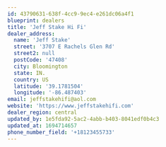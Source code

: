 ```yaml
---
id: 43790631-638f-4cc9-9ec4-e261dc06a4f1
blueprint: dealers
title: 'Jeff Stake Hi Fi'
dealer_address:
  name: 'Jeff Stake'
  street: '3707 E Rachels Glen Rd'
  street2: null
  postCode: '47408'
  city: Bloomington
  state: IN.
  country: US
  latitude: '39.1781504'
  longitude: '-86.487403'
email: jeffstakehifi@aol.com
website: 'https://www.jeffstakehifi.com'
dealer_region: central
updated_by: 1e5fda92-5ac2-4abb-b403-8041edf0b4c3
updated_at: 1694714657
phone_number_field: '+18123455733'
---
```


